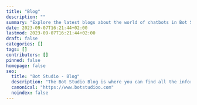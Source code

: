 ```yaml
---
title: "Blog"
description: ""
summary: "Explore the latest blogs about the world of chatbots in Bot Studio's blogs."
date: 2023-09-07T16:21:44+02:00
lastmod: 2023-09-07T16:21:44+02:00
draft: false
categories: []
tags: []
contributors: []
pinned: false
homepage: false
seo:
  title: "Bot Studio - Blog"
  description: "The Bot Studio Blog is where you can find all the information and tips about the world of chatbots. Click here now to learn more about chatbots."
  canonical: "https://www.botstudioo.com"
  noindex: false
---
```

